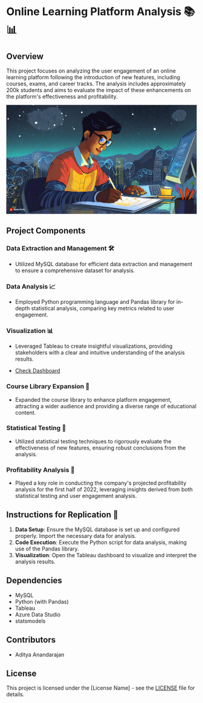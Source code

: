 # Online Learning Platform Analysis 📚📊

## Overview
This project focuses on analyzing the user engagement of an online learning platform following the introduction of new features, including courses, exams, and career tracks. The analysis includes approximately 200k students and aims to evaluate the impact of these enhancements on the platform's effectiveness and profitability.

<p align="center">
  <img src="img/landscape.jpg" alt="Image Description" width="800"/>
</p>

## Project Components

### Data Extraction and Management 🛠️
- Utilized MySQL database for efficient data extraction and management to ensure a comprehensive dataset for analysis.

### Data Analysis 📈
- Employed Python programming language and Pandas library for in-depth statistical analysis, comparing key metrics related to user engagement.

### Visualization 📊
- Leveraged Tableau to create insightful visualizations, providing stakeholders with a clear and intuitive understanding of the analysis results.

- <a href="https://public.tableau.com/app/profile/aditya.a1286/viz/UserOnboarding/Dashboard1?publish=yes">Check Dashboard</a>


### Course Library Expansion 📖
- Expanded the course library to enhance platform engagement, attracting a wider audience and providing a diverse range of educational content.

### Statistical Testing 🧪
- Utilized statistical testing techniques to rigorously evaluate the effectiveness of new features, ensuring robust conclusions from the analysis.

### Profitability Analysis 💸
- Played a key role in conducting the company's projected profitability analysis for the first half of 2022, leveraging insights derived from both statistical testing and user engagement analysis.

## Instructions for Replication 🔄
1. **Data Setup**: Ensure the MySQL database is set up and configured properly. Import the necessary data for analysis.
2. **Code Execution**: Execute the Python script for data analysis, making use of the Pandas library.
3. **Visualization**: Open the Tableau dashboard to visualize and interpret the analysis results.


## Dependencies
- MySQL
- Python (with Pandas)
- Tableau
- Azure Data Studio
- statsmodels


## Contributors
- Aditya Anandarajan


## License
This project is licensed under the [License Name] - see the [LICENSE](LICENSE) file for details.
